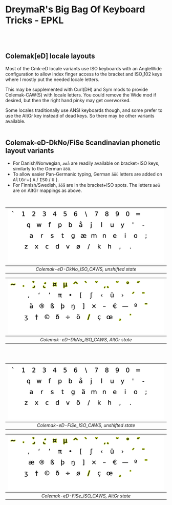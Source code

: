 DreymaR's Big Bag Of Keyboard Tricks - EPKL
===========================================
<br>

<br>

Colemak[eD] locale layouts
--------------------------
Most of the Cmk-eD locale variants use ISO keyboards with an AngleWide configuration to allow index finger access to the bracket and ISO_102 keys where I mostly put the needed locale letters.

This may be supplemented with Curl(DH) and Sym mods to provide Colemak-CAW(S) with locale letters. You could remove the Wide mod if desired, but then the right hand pinky may get overworked.

Some locales traditionally use ANSI keyboards though, and some prefer to use the AltGr key instead of dead keys. So there may be other variants available.
<br><br>

Colemak-eD-DkNo/FiSe Scandinavian phonetic layout variants
----------------------------------------------------------
- For Danish/Norwegian, `æøå` are readily available on bracket+ISO keys, similarly to the German `äöü`.
- To allow easier Pan-Germanic typing, German `äöü` letters are added on <kbd>AltGr</kbd>+{ <kbd>A</kbd> / <kbd>ISO</kbd> / <kbd>U</kbd> }.
- For Finnish/Swedish,  `äöå` are in the bracket+ISO spots. The letters `æøü` are on AltGr mappings as above.
<br>

|![EPKL help image for Colemak-eD-DkNo CAWS on an ISO board, unshifted state](../Cmk-eD-DkNo/Cmk-eD-DkNo_ISO_CurlAWideSym/state0.png)|
|   :---:   |
|_Colemak-eD-DkNo_ISO_CAWS, unshifted state_|

|![EPKL help image for Colemak-eD-DkNo CAWS on an ISO board, AltGr state](../Cmk-eD-DkNo/Cmk-eD-DkNo_ISO_CurlAWideSym/state6.png)|
|   :---:   |
|_Colemak-eD-DkNo_ISO_CAWS, AltGr state_|

<br><br>

|![EPKL help image for Colemak-eD-FiSe CAWS on an ISO board, unshifted state](../Cmk-eD-FiSe/Cmk-eD-FiSe_ISO_CurlAWideSym/state0.png)|
|   :---:   |
|_Colemak-eD-FiSe_ISO_CAWS, unshifted state_|

|![EPKL help image for Colemak-eD-FiSe CAWS on an ISO board, AltGr state](../Cmk-eD-FiSe/Cmk-eD-FiSe_ISO_CurlAWideSym/state6.png)|
|   :---:   |
|_Colemak-eD-FiSe_ISO_CAWS, AltGr state_|
